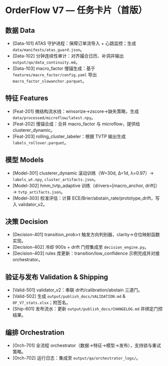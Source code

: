 # OrderFlow V7 — 任务卡片（首版）

## 数据 Data
- [Data-101] ATAS 守护进程：保障订单流导入 + 心跳监控；生成 `data/manifests/atas_guard.json`。
- [Data-102] 分钟连续性审计：对齐撮合日历、补洞并输出 `output/qa/data_continuity.md`。
- [Data-103] macro_factor 慢锚生成：基于 `features/macro_factor/config.yaml` 导出 `macro_factor_slowanchor.parquet`。

## 特征 Features
- [Feat-201] 微结构流水线：winsorize→zscore→缺失策略，生成 `data/processed/microflow/latest.npy`。
- [Feat-202] 慢锚合成：合并 macro_factor 与 microflow，提供给 clusterer_dynamic。
- [Feat-203] rolling_cluster_labeler：根据 TVTP 输出生成 `labels_rollover.parquet`。

## 模型 Models
- [Model-301] clusterer_dynamic 滚动训练（W=30d, Δ=1d, λ=0.97）→ `labels_wt.npy`, `cluster_artifacts.json`。
- [Model-302] hmm_tvtp_adaptive 训练（drivers=[macro_anchor, drift]）→ `tvtp_artifacts.json`。
- [Model-303] 校准评估：计算 ECE/Brier/abstain_rate/prototype_drift，写入 validator_v2。

## 决策 Decision
- [Decision-401] transition_prob>τ 触发方向判别器，clarity→仓位映射函数实现。
- [Decision-402] 冷却 900s + drift 门控集成至 `decision_engine.py`。
- [Decision-403] rules 库更新：transition/low_confidence 示例完成并对接 orchestrator。

## 验证与发布 Validation & Shipping
- [Valid-501] validator_v2：串联 drift/calibration/abstain 三道门。
- [Valid-502] 生成 `output/publish_docs/VALIDATION.md` & `OF_V7_stats.xlsx`；附签名。
- [Ship-601] 发布流水：更新 `output/publish_docs/CHANGELOG.md` 并绑定门控结果。

## 编排 Orchestration
- [Orch-701] 全流程 orchestrator（数据→特征→模型→发布），支持锁与重试策略。
- [Orch-702] 运行日志：集成至 `output/qa/orchestrator_logs/`。
